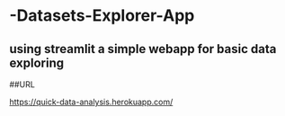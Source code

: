 # -Datasets-Explorer-App
## using streamlit a simple webapp for basic data exploring
##URL

https://quick-data-analysis.herokuapp.com/
